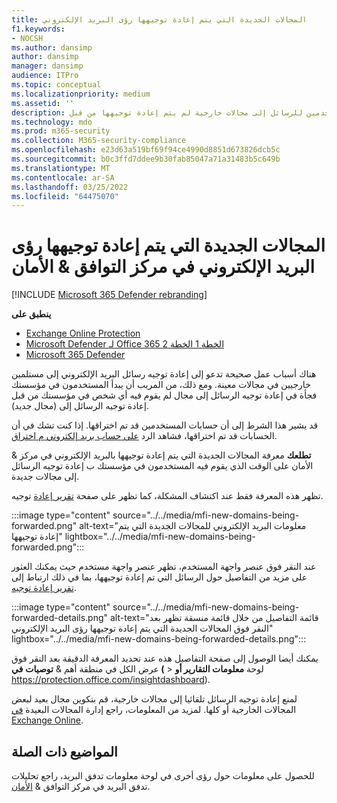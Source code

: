 ```yaml
---
title: المجالات الجديدة التي يتم إعادة توجيهها رؤى البريد الإلكتروني
f1.keywords:
- NOCSH
ms.author: dansimp
author: dansimp
manager: dansimp
audience: ITPro
ms.topic: conceptual
ms.localizationpriority: medium
ms.assetid: ''
description: يمكن للمسؤولين معرفة كيفية استخدام المجالات الجديدة التي يتم إعادة توجيهها رؤى البريد الإلكتروني في لوحة معلومات تدفق البريد في مركز التوافق ل الأمان & للتحقق من وقت إعادة توجيه المستخدمين للرسائل إلى مجالات خارجية لم يتم إعادة توجيهها من قبل.
ms.technology: mdo
ms.prod: m365-security
ms.collection: M365-security-compliance
ms.openlocfilehash: e23d63a519bf69f94ce4990d8851d673826dcb5c
ms.sourcegitcommit: b0c3ffd7ddee9b30fab85047a71a31483b5c649b
ms.translationtype: MT
ms.contentlocale: ar-SA
ms.lasthandoff: 03/25/2022
ms.locfileid: "64475070"
---
```

# <a name="new-domains-being-forwarded-email-insight-in-the-security--compliance-center"></a>المجالات الجديدة التي يتم إعادة توجيهها رؤى البريد الإلكتروني في مركز التوافق & الأمان

[!INCLUDE [Microsoft 365 Defender rebranding](../includes/microsoft-defender-for-office.md)]

**ينطبق على**
- [Exchange Online Protection](exchange-online-protection-overview.md)
- [Microsoft Defender لـ Office 365 الخطة 1 الخطة 2](defender-for-office-365.md)
- [Microsoft 365 Defender](../defender/microsoft-365-defender.md)

هناك أسباب عمل صحيحة تدعو إلى إعادة توجيه رسائل البريد الإلكتروني إلى مستلمين خارجيين في مجالات معينة. ومع ذلك، من المريب أن يبدأ المستخدمون في مؤسستك فجأة في إعادة توجيه الرسائل إلى مجال لم يقوم فيه أي شخص في مؤسستك من قبل إعادة توجيه الرسائل إلى (مجال جديد).

قد يشير هذا الشرط إلى أن حسابات المستخدمين قد تم اختراقها. إذا كنت تشك في أن الحسابات قد تم اختراقها، فشاهد الرد [على حساب بريد إلكتروني م اختراق](responding-to-a-compromised-email-account.md).

**تطلعك** معرفة المجالات الجديدة التي يتم إعادة توجيهها [](https://protection.office.com) بالبريد الإلكتروني في مركز & الأمان على الوقت الذي يقوم فيه المستخدمون في مؤسستك ب إعادة توجيه الرسائل إلى مجالات جديدة.

تظهر هذه المعرفة فقط عند اكتشاف المشكلة، كما تظهر على صفحة [تقرير إعادة](view-mail-flow-reports.md#forwarding-report) توجيه.

:::image type="content" source="../../media/mfi-new-domains-being-forwarded.png" alt-text="معلومات البريد الإلكتروني للمجالات الجديدة التي يتم إعادة توجيهها" lightbox="../../media/mfi-new-domains-being-forwarded.png":::


عند النقر فوق عنصر واجهة المستخدم، تظهر عنصر واجهة مستخدم حيث يمكنك العثور على مزيد من التفاصيل حول الرسائل التي تم إعادة توجيهها، بما في ذلك ارتباط إلى [تقرير إعادة توجيه](view-mail-flow-reports.md#forwarding-report).

:::image type="content" source="../../media/mfi-new-domains-being-forwarded-details.png" alt-text="قائمة التفاصيل من خلال قائمة منسقة تظهر بعد النقر فوق المجالات الجديدة التي يتم إعادة توجيهها رؤى البريد الإلكتروني" lightbox="../../media/mfi-new-domains-being-forwarded-details.png":::

يمكنك أيضا الوصول إلى صفحة التفاصيل هذه عند تحديد المعرفة الدقيقة بعد النقر فوق عرض الكل في  منطقة أهم & **توصيات** **في (** \> لوحة **معلومات التقارير أو** <https://protection.office.com/insightdashboard>).

لمنع إعادة توجيه الرسائل تلقائيا إلى مجالات خارجية، قم بتكوين مجال بعيد لبعض المجالات الخارجية أو كلها. لمزيد من المعلومات، راجع إدارة المجالات البعيدة [في Exchange Online](/Exchange/mail-flow-best-practices/remote-domains/manage-remote-domains).

## <a name="related-topics"></a>المواضيع ذات الصلة

للحصول على معلومات حول رؤى أخرى في لوحة معلومات تدفق البريد، راجع تحليلات تدفق البريد في مركز التوافق & [الأمان](mail-flow-insights-v2.md).